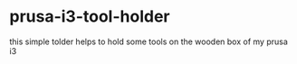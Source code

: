 prusa-i3-tool-holder
========
this simple tolder helps to hold some tools on the wooden box of my prusa i3
